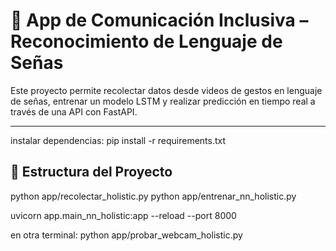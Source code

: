 # 🤟 App de Comunicación Inclusiva – Reconocimiento de Lenguaje de Señas

Este proyecto permite recolectar datos desde videos de gestos en lenguaje de señas, entrenar un modelo LSTM y realizar predicción en tiempo real a través de una API con FastAPI.

---
instalar dependencias:
pip install -r requirements.txt
## 📁 Estructura del Proyecto

python app/recolectar_holistic.py
python app/entrenar_nn_holistic.py

uvicorn app.main_nn_holistic:app --reload --port 8000

en otra terminal:
python app/probar_webcam_holistic.py